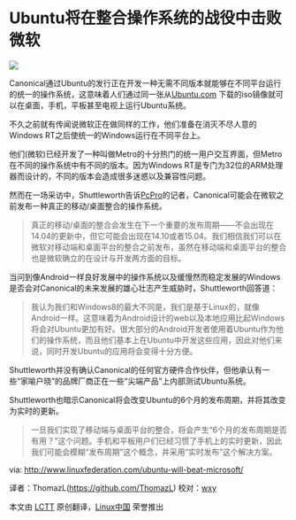 Ubuntu将在整合操作系统的战役中击败微软
========================================
![](http://www.linuxfederation.com/wp-content/uploads/2014/01/ubuntu-tv-pc-smartphone-tablet.jpg)

Canonical通过Ubuntu的发行正在开发一种无需不同版本就能够在不同平台运行的统一的操作系统，这意味着人们通过同一张从[Ubuntu.com][1] 下载的iso镜像就可以在桌面，手机，平板甚至电视上运行Ubuntu系统。

不久之前就有传闻说微软正在做同样的工作，他们准备在消灭不尽人意的Windows RT之后使统一的Windows运行在不同平台上。

他们(微软)已经开发了一种叫做Metro的十分热门的统一用户交互界面，但Metro在不同的操作系统中有不同的版本。因为Windows RT是专门为32位的ARM处理器而设计的，不同的版本会造成很多迷惑以及兼容性问题。

然而在一场采访中，Shuttleworth告诉[PcPro][2]的记者，Canonical可能会在微软之前发布一种真正的移动/桌面整合的操作系统。

> 真正的移动/桌面的整合会发生在下一个重要的发布周期——不会出现在14.04的更新中，但它可能会出现在14.10或者15.04。我们相信我们可以在微软对移动端和桌面平台的整合之前发布，虽然在移动端和桌面平台的整合也是微软确立的在设计与开发两方面的目标。

当问到像Android一样良好发展中的操作系统以及缓慢然而稳定发展的Windows是否会对Canonical的未来发展的雄心壮志产生威胁时，Shuttleworth回答道：

> 我认为我们和Windows8的最大不同是，我们是基于Linux的，就像Android一样。这意味着为Android设计的web以及本地应用比起Windows将会对Ubuntu更加有好。很大部分的Android开发者使用着Ubuntu作为他们的操作系统，而且他们基本上在Ubuntu中开发这些应用，因此对他们来说，同时开发Ubuntu的应用将会变得十分方便。

Shuttleworth并没有确认Canonical的任何官方硬件合作伙伴，但他承认有一些“家喻户晓”的品牌厂商正在一些“尖端产品”上内部测试Ubuntu系统。

Shuttleworth也暗示Canonical将会改变Ubuntu的6个月的发布周期，并将其改变为实时的更新。

> 一旦我们实现了移动端与桌面平台的整合，将会产生“6个月的发布周期是否有用？”这个问题。手机和平板用户们已经习惯了手机上的实时更新，因此我们可能会模糊“发布周期”这个概念，并采用“实时发布”这个解决方案。

via: http://www.linuxfederation.com/ubuntu-will-beat-microsoft/

译者：ThomazL(https://github.com/ThomazL) 校对：[wxy](https://github.com/wxy)

本文由 [LCTT](https://github.com/LCTT/TranslateProject) 原创翻译，[Linux中国](http://linux.cn/) 荣誉推出

[1]:http://www.ubuntu.com/
[2]:http://www.pcpro.co.uk/news/interviews/386080/mark-shuttleworth-interview-taking-ubuntu-beyond-desktops
[3]:
[4]:
[5]:
[6]:
[7]:
[8]:
[9]:
[10]:
[11]:
[12]:
